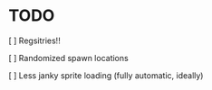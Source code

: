 # TODO
[ ] Regsitries!!  

[ ] Randomized spawn locations  

[ ] Less janky sprite loading (fully automatic, ideally)